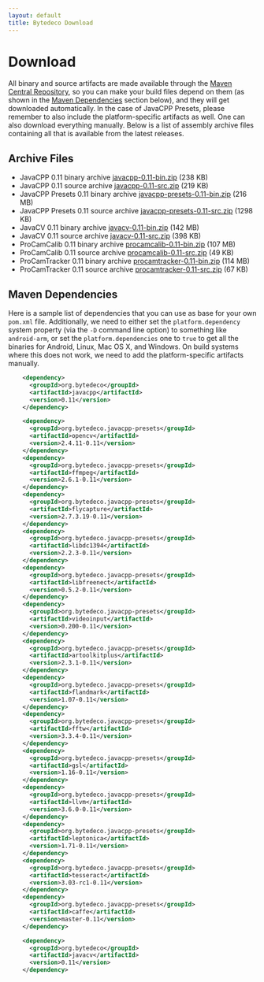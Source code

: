 ```yaml
---
layout: default
title: Bytedeco Download
---
```


Download
========

All binary and source artifacts are made available through the <a href="http://search.maven.org/#search|ga|1|bytedeco">Maven Central Repository</a>, so you can make your build files depend on them (as shown in the [Maven Dependencies](#maven-dependencies) section below), and they will get downloaded automatically. In the case of JavaCPP Presets, please remember to also include the platform-specific artifacts as well. One can also download everything manually. Below is a list of assembly archive files containing all that is available from the latest releases.

Archive Files
-------------

 * JavaCPP 0.11 binary archive  [javacpp-0.11-bin.zip](http://search.maven.org/remotecontent?filepath=org/bytedeco/javacpp/0.11/javacpp-0.11-bin.zip) (238 KB)
 * JavaCPP 0.11 source archive  [javacpp-0.11-src.zip](http://search.maven.org/remotecontent?filepath=org/bytedeco/javacpp/0.11/javacpp-0.11-src.zip) (219 KB)
 * JavaCPP Presets 0.11 binary archive  [javacpp-presets-0.11-bin.zip](http://search.maven.org/remotecontent?filepath=org/bytedeco/javacpp-presets/0.11/javacpp-presets-0.11-bin.zip) (216 MB)
 * JavaCPP Presets 0.11 source archive  [javacpp-presets-0.11-src.zip](http://search.maven.org/remotecontent?filepath=org/bytedeco/javacpp-presets/0.11/javacpp-presets-0.11-src.zip) (1298 KB)
 * JavaCV 0.11 binary archive  [javacv-0.11-bin.zip](http://search.maven.org/remotecontent?filepath=org/bytedeco/javacv/0.11/javacv-0.11-bin.zip) (142 MB)
 * JavaCV 0.11 source archive  [javacv-0.11-src.zip](http://search.maven.org/remotecontent?filepath=org/bytedeco/javacv/0.11/javacv-0.11-src.zip) (398 KB)
 * ProCamCalib 0.11 binary archive  [procamcalib-0.11-bin.zip](http://search.maven.org/remotecontent?filepath=org/bytedeco/procamcalib/0.11/procamcalib-0.11-bin.zip) (107 MB)
 * ProCamCalib 0.11 source archive  [procamcalib-0.11-src.zip](http://search.maven.org/remotecontent?filepath=org/bytedeco/procamcalib/0.11/procamcalib-0.11-src.zip) (49 KB)
 * ProCamTracker 0.11 binary archive  [procamtracker-0.11-bin.zip](http://search.maven.org/remotecontent?filepath=org/bytedeco/procamtracker/0.11/procamtracker-0.11-bin.zip) (114 MB)
 * ProCamTracker 0.11 source archive  [procamtracker-0.11-src.zip](http://search.maven.org/remotecontent?filepath=org/bytedeco/procamtracker/0.11/procamtracker-0.11-src.zip) (67 KB)


<a id="maven-dependencies"></a>
Maven Dependencies
------------------

Here is a sample list of dependencies that you can use as base for your own `pom.xml` file. Additionally, we need to either set the `platform.dependency` system property (via the `-D` command line option) to something like `android-arm`, or set the `platform.dependencies` one to `true` to get all the binaries for Android, Linux, Mac OS X, and Windows. On build systems where this does not work, we need to add the platform-specific artifacts manually.

```xml
    <dependency>
      <groupId>org.bytedeco</groupId>
      <artifactId>javacpp</artifactId>
      <version>0.11</version>
    </dependency>

    <dependency>
      <groupId>org.bytedeco.javacpp-presets</groupId>
      <artifactId>opencv</artifactId>
      <version>2.4.11-0.11</version>
    </dependency>
    <dependency>
      <groupId>org.bytedeco.javacpp-presets</groupId>
      <artifactId>ffmpeg</artifactId>
      <version>2.6.1-0.11</version>
    </dependency>
    <dependency>
      <groupId>org.bytedeco.javacpp-presets</groupId>
      <artifactId>flycapture</artifactId>
      <version>2.7.3.19-0.11</version>
    </dependency>
    <dependency>
      <groupId>org.bytedeco.javacpp-presets</groupId>
      <artifactId>libdc1394</artifactId>
      <version>2.2.3-0.11</version>
    </dependency>
    <dependency>
      <groupId>org.bytedeco.javacpp-presets</groupId>
      <artifactId>libfreenect</artifactId>
      <version>0.5.2-0.11</version>
    </dependency>
    <dependency>
      <groupId>org.bytedeco.javacpp-presets</groupId>
      <artifactId>videoinput</artifactId>
      <version>0.200-0.11</version>
    </dependency>
    <dependency>
      <groupId>org.bytedeco.javacpp-presets</groupId>
      <artifactId>artoolkitplus</artifactId>
      <version>2.3.1-0.11</version>
    </dependency>
    <dependency>
      <groupId>org.bytedeco.javacpp-presets</groupId>
      <artifactId>flandmark</artifactId>
      <version>1.07-0.11</version>
    </dependency>
    <dependency>
      <groupId>org.bytedeco.javacpp-presets</groupId>
      <artifactId>fftw</artifactId>
      <version>3.3.4-0.11</version>
    </dependency>
    <dependency>
      <groupId>org.bytedeco.javacpp-presets</groupId>
      <artifactId>gsl</artifactId>
      <version>1.16-0.11</version>
    </dependency>
    <dependency>
      <groupId>org.bytedeco.javacpp-presets</groupId>
      <artifactId>llvm</artifactId>
      <version>3.6.0-0.11</version>
    </dependency>
    <dependency>
      <groupId>org.bytedeco.javacpp-presets</groupId>
      <artifactId>leptonica</artifactId>
      <version>1.71-0.11</version>
    </dependency>
    <dependency>
      <groupId>org.bytedeco.javacpp-presets</groupId>
      <artifactId>tesseract</artifactId>
      <version>3.03-rc1-0.11</version>
    </dependency>
    <dependency>
      <groupId>org.bytedeco.javacpp-presets</groupId>
      <artifactId>caffe</artifactId>
      <version>master-0.11</version>
    </dependency>

    <dependency>
      <groupId>org.bytedeco</groupId>
      <artifactId>javacv</artifactId>
      <version>0.11</version>
    </dependency>
```

